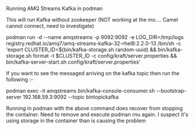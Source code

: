 Running AMQ Streams Kafka in podman

This will run Kafka without zookeeper (NOT working at the mo.... Camel cannot connect, need to investigate)

podman run -d --name amqstreams -p 9092:9092 -e LOG_DIR=/tmp/logs  registry.redhat.io/amq7/amq-streams-kafka-32-rhel8:2.2.0-13 /bin/sh -c 'export CLUSTER_ID=$(bin/kafka-storage.sh random-uuid) && bin/kafka-storage.sh format -t $CLUSTER_ID -c config/kraft/server.properties && bin/kafka-server-start.sh config/kraft/server.properties'


If you want to see the messaged arriving on the kafka topic then run the following :-

podman exec -it amqstreams bin/kafka-console-consumer.sh --bootstrap-server 192.168.59.3:9092 --topic bintopickafka


Running in podman with the above command does recover from stopping the container. Need to remove and execute podman rnu again. I suspect it's using storage in the container than is causing the problem 